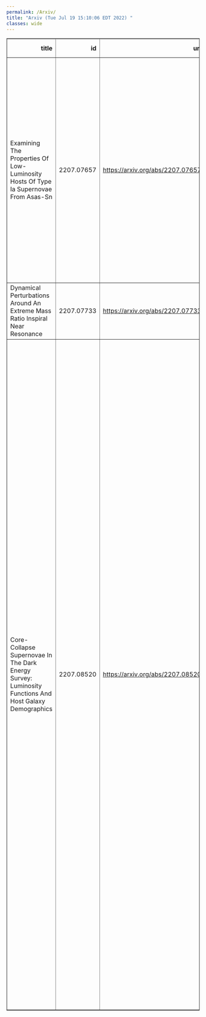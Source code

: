 ```yaml
---
permalink: /Arxiv/
title: "Arxiv (Tue Jul 19 15:10:06 EDT 2022) "
classes: wide
---
```

<table border="1" class="dataframe">
  <thead>
    <tr style="text-align: right;">
      <th>title</th>
      <th>id</th>
      <th>url</th>
      <th>authors</th>
      <th>Local Authors</th>
    </tr>
  </thead>
  <tbody>
    <tr>
      <td>Examining The Properties Of Low-Luminosity Hosts Of Type Ia Supernovae   From Asas-Sn</td>
      <td>2207.07657</td>
      <td><a href="https://arxiv.org/abs/2207.07657" target="_blank">https://arxiv.org/abs/2207.07657</a></td>
      <td>Thomas W. -S. Holoien, Vera L. Berger, Jason T. Hinkle, L. Galbany, Allison L. Strom, Patrick J. Vallely, Joseph P. Anderson, Konstantina Boutsia, K. D. French, Christopher S. Kochanek, Hanindyo Kuncarayakti, Joseph D. Lyman, Nidia Morrell, Jose L. Prieto, Sebastián F. Sánchez, K. Z. Stanek, Gregory L. Walth</td>
      <td>Christopher Kochanek, Kris Stanek, Krzysztof Stanek, Patrick Vallely</td>
    </tr>
    <tr>
      <td>Dynamical Perturbations Around An Extreme Mass Ratio Inspiral Near   Resonance</td>
      <td>2207.07733</td>
      <td><a href="https://arxiv.org/abs/2207.07733" target="_blank">https://arxiv.org/abs/2207.07733</a></td>
      <td>Makana Silva, Christopher Hirata</td>
      <td>Makana Silva</td>
    </tr>
    <tr>
      <td>Core-Collapse Supernovae In The Dark Energy Survey: Luminosity Functions   And Host Galaxy Demographics</td>
      <td>2207.08520</td>
      <td><a href="https://arxiv.org/abs/2207.08520" target="_blank">https://arxiv.org/abs/2207.08520</a></td>
      <td>M. Grayling, C. P. Gutiérrez, M. Sullivan, P. Wiseman, M. Vincenzi, L. Galbany, A. Möller, D. Brout, T. M. Davis, C. Frohmaier, O. Graur, L. Kelsey, C. Lidman, B. Popovic, M. Smith, M. Toy, B. E. Tucker, Z. Zontou, T. M. C. Abbott, M. Aguena, S. Allam, F. Andrade-Oliveira, J. Annis, J. Asorey, D. Bacon, E. Bertin, S. Bocquet, D. Brooks, A. Carnero Rosell, D. Carollo, M. Carrasco Kind, J. Carretero, M. Costanzi, L. N. Da Costa, M. E. S. Pereira, J. De Vicente, S. Desai, H. T. Diehl, P. Doel, S. Everett, I. Ferrero, D. Friedel, J. Frieman, J. García-Bellido, M. Gatti, D. Gruen, J. Gschwend, G. Gutierrez, S. R. Hinton, D. L. Hollowood, K. Honscheid, D. J. James, K. Kuehn, N. Kuropatkin, G. F. Lewis, U. Malik, M. March, F. Menanteau, R. Miquel, R. Morgan, R. L. C. Ogando, A. Palmese, F. Paz-Chinchón, A. Pieres, A. A. Plazas Malagón, M. Rodriguez-Monroy, A. K. Romer, A. Roodman, E. Sanchez, V. Scarpine, I. Sevilla-Noarbe, E. Suchyta, G. Tarle, C. To, D. L. Tucker, T. N. Varga</td>
      <td>Chun-Hao To, Klaus Honscheid, Michael Rizzo Smith</td>
    </tr>
  </tbody>
</table>